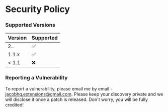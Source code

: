 # Security Policy

### Supported Versions

| Version | Supported          |
| ------- | ------------------ |
| 2.*.*   | :white_check_mark: |
| 1.1.x   | :white_check_mark: |
| < 1.1   | :x:                |

### Reporting a Vulnerability

To report a vulnerability, please email me by email - [jacobhq.extensions@gmail.com](mailto:jacobhq.extensions@gmail.com). Please keep your discovery private and we will disclose it once a patch is released. Don't worry, you will be fully credited!
